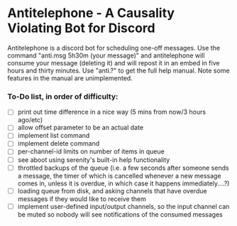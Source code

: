 # Antitelephone - A Causality Violating Bot for Discord

Antitelephone is a discord bot for scheduling one-off messages. Use the command "anti.msg 5h30m (your message)" and antitelephone will consume your message (deleting it) and will repost it in an embed in five hours and thirty minutes. Use "anti.?" to get the full help manual. Note some features in the manual are unimplemented.

### To-Do list, in order of difficulty:

- [ ] print out time difference in a nice way (5 mins from now/3 hours ago/etc)
- [ ] allow offset parameter to be an actual date
- [ ] implement list command
- [ ] implement delete command
- [ ] per-channel-id limits on number of items in queue
- [ ] see aboot using serenity's built-in help functionality
- [ ] throttled backups of the queue (i.e. a few seconds after someone sends a message, the timer of which is cancelled whenever a new message comes in, unless it is overdue, in which case it happens immediately....?)
- [ ] loading queue from disk, and asking channels that have overdue messages if they would like to receive them
- [ ] implement user-defined input/output channels, so the input channel can be muted so nobody will see notifications of the consumed messages
